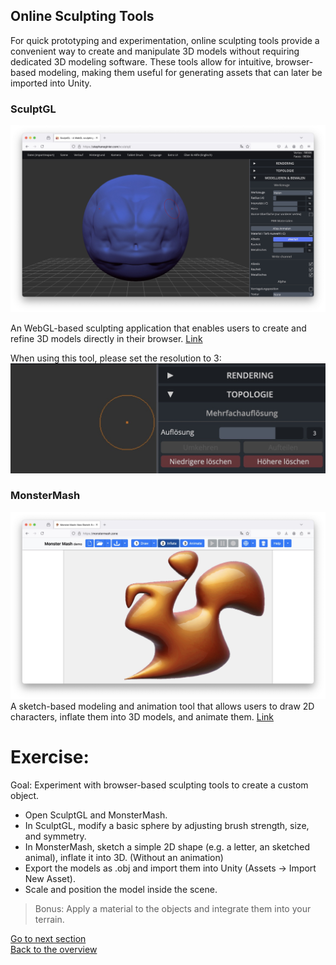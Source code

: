 ##  Online Sculpting Tools

For quick prototyping and experimentation, online sculpting tools provide a convenient way to create and manipulate 3D models without requiring dedicated 3D modeling software. These tools allow for intuitive, browser-based modeling, making them useful for generating assets that can later be imported into Unity.

### SculptGL 
![](images/sculptgl.jpeg)

An  WebGL-based sculpting application that enables users to create and refine 3D models directly in their browser.
[Link](https://stephaneginier.com/sculptgl/)

When using this tool, please set the resolution to 3: 
![](images/sculptgl2.jpeg)

### MonsterMash
![](images/monstermesh.jpeg)
A sketch-based modeling and animation tool that allows users to draw 2D characters, inflate them into 3D models, and animate them.
[Link](https://monstermash.zone/)

# Exercise: 
Goal: Experiment with browser-based sculpting tools to create a custom object.

- Open SculptGL and MonsterMash.
- In SculptGL, modify a basic sphere by adjusting brush strength, size, and symmetry.
- In MonsterMash, sketch a simple 2D shape (e.g. a letter, an sketched animal), inflate it into 3D. (Without an animation)
- Export the models as .obj and import them into Unity (Assets → Import New Asset).
- Scale and position the model inside the scene.

> Bonus: Apply a material to the objects and integrate them into your terrain.

[Go to next section](2_AITools.md)<br>
[Back to the overview](readme.md)